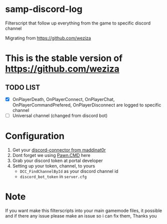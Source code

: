 # samp-discord-log
Filterscript that follow up everything from the game to specific discord channel

Migrating from https://github.com/weziza

# This is the stable version of https://github.com/weziza

## TODO LIST
- [x] OnPlayerDeath, OnPlayerConnect, OnPlayerChat, OnPlayerCommandPrefered, OnPlayerDisconnect are logged to specific channel
- [ ] Universal channel (changed from discord bot)

# Configuration
1. Get your [discord-connector from maddinat0r](https://github.com/maddinat0r/samp-discord-connector)
2. Dont forget we using [Pawn.CMD](https://github.com/katursis/Pawn.CMD/releases) here
3. Grab your discord token at portal developer
4. Setting up your token, channel, to yours
    - `DCC_FindChannelById` as your discord channel id
    - `discord_bot_token` in `server.cfg`

# Note
If you want make this filterscripts into your main gamemode files, it possible 
and if there any issue please make an issue so i can fix them, Thanks you
